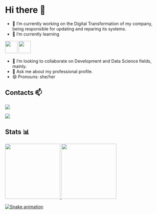 # Hi there 👋

- 🔭 I’m currently working on the Digital Transformation of my company, being responsible for updating and reparing its systems.
- 🌱 I’m currently learning
<img loading="lazy" src="https://image.similarpng.com/very-thumbnail/2021/12/Python-programming-logo-on-transparent-background-PNG.png" width="40" height="40"/>
<img loading="lazy" src="https://upload.wikimedia.org/wikipedia/commons/thumb/c/cf/New_Power_BI_Logo.svg/1200px-New_Power_BI_Logo.svg.png" width="40" height="40"/>

- 👯 I’m looking to collaborate on Development and Data Science fields, mainly.
- 💬 Ask me about my professional profile.
- 😄 Pronouns: she/her

## Contacts 📫

<div>
<a href="[https://www.linkedin.com/in/seu-usuário-linkedln-aqui](https://www.linkedin.com/in/rachelbarinosilva/)" target="_blank"><img loading="lazy" src="https://img.shields.io/badge/-LinkedIn-%230077B5?style=for-the-badge&logo=linkedin&logoColor=white" target="_blank"></a>   

<a href = "mailto:contato@rachelbarinosilva@gmail.com"><img loading="lazy" src="https://img.shields.io/badge/Gmail-D14836?style=for-the-badge&logo=gmail&logoColor=white" target="_blank"></a>

</div>

## Stats 📊

<div>
<a href="https://github.com/RachelS2">
<img loading="lazy" height="180em" src="https://github-readme-stats.vercel.app/api/top-langs/?username=RachelS2&layout=compact&langs_count=7&theme=dracula"/>
<img loading="lazy" height="180em" src="https://github-readme-stats.vercel.app/api?username=RachelS2&show_icons=true&theme=dracula&include_all_commits=true&count_private=true"/>
</div>

![Snake animation](https://github.com/RachelS2/RachelS2/blob/output/github-contribution-grid-snake.svg)
 
